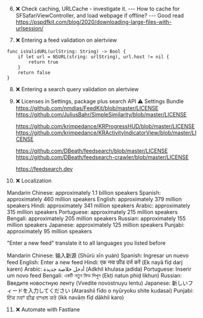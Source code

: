 6. ❌ Check caching, URLCache - investigate it.
       --- How to cache for SFSafariViewController, and load webpage if offline?
       --- Good read https://pspdfkit.com/blog/2020/downloading-large-files-with-urlsession/
       
7. ❌ Entering a feed validation on alertview
```
func isValidURL(urlString: String) -> Bool {
    if let url = NSURL(string: urlString), url.host != nil {
        return true
    }
    return false
}
```
8. ❌ Entering a search query validation on alertview

9. ❌ Licenses in Settings, package plus search API
   ⚠️ Settings Bundle
    https://github.com/nmdias/FeedKit/blob/master/LICENSE
    https://github.com/JuliusBahr/SimpleSimilarity/blob/master/LICENSE
    
    https://github.com/krimpedance/KRProgressHUD/blob/master/LICENSE
    https://github.com/krimpedance/KRActivityIndicatorView/blob/master/LICENSE
    
    https://github.com/DBeath/feedsearch/blob/master/LICENSE
    https://github.com/DBeath/feedsearch-crawler/blob/master/LICENSE
    
    https://feedsearch.dev

10. ❌ Localization 

Mandarin Chinese: approximately 1.1 billion speakers
Spanish: approximately 460 million speakers
English: approximately 379 million speakers
Hindi: approximately 341 million speakers
Arabic: approximately 315 million speakers
Portuguese: approximately 215 million speakers
Bengali: approximately 205 million speakers
Russian: approximately 155 million speakers
Japanese: approximately 125 million speakers
Punjabi: approximately 95 million speakers

"Enter a new feed" translate it to all languages you listed before

Mandarin Chinese: 输入新源 (Shūrù xīn yuán)
Spanish: Ingresar un nuevo feed
English: Enter a new feed
Hindi: एक नया फ़ीड दर्ज करें (Ek nayā fīḍ darj karen)
Arabic: أدخل خلاصة جديدة (Adkhil khulasa jadida)
Portuguese: Inserir um novo feed
Bengali: একটি নতুন ফিড লিখুন (Ekṭi natun phiḍ likhun)
Russian: Введите новостную ленту (Vvedite novostnuyu lentu)
Japanese: 新しいフィードを入力してください (Atarashii fīdo o nyūryoku shite kudasai)
Punjabi: ਇੱਕ ਨਵਾਂ ਫੀਡ ਦਾਖਲ ਕਰੋ (Ikk navāṃ fīḍ dākhil karo)

11. ❌ Automate with Fastlane
